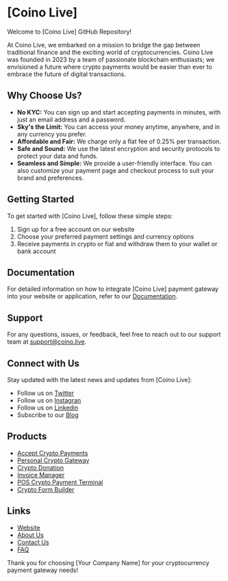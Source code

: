 # [Coino Live]

Welcome to [Coino Live] GitHub Repository!

At Coino Live, we embarked on a mission to bridge the gap between traditional finance and the exciting world of cryptocurrencies. Coino Live was founded in 2023 by a team of passionate blockchain enthusiasts; we envisioned a future where crypto payments would be easier than ever to embrace the future of digital transactions.
## Why Choose Us?

- **No KYC:** You can sign up and start accepting payments in minutes, with just an email address and a password.
- **Sky's the Limit:** You can access your money anytime, anywhere, and in any currency you prefer.
- **Affordable and Fair:** We charge only a flat fee of 0.25% per transaction.
- **Safe and Sound:** We use the latest encryption and security protocols to protect your data and funds.
- **Seamless and Simple:** We provide a user-friendly interface. You can also customize your payment page and checkout process to suit your brand and preferences.

## Getting Started

To get started with [Coino Live], follow these simple steps:

1. Sign up for a free account on our website
2. Choose your preferred payment settings and currency options
3. Receive payments in crypto or fiat and withdraw them to your wallet or bank account

## Documentation

For detailed information on how to integrate [Coino Live] payment gateway into your website or application, refer to our [Documentation](https://coino.live/document).

## Support

For any questions, issues, or feedback, feel free to reach out to our support team at [support@coino.live](mailto:support@coino.live).


## Connect with Us

Stay updated with the latest news and updates from [Coino Live]:

- Follow us on [Twitter](https://twitter.com/coino_live)
- Follow us on [Instagran](https://www.instagram.com/coino.live)
- Follow us on [Linkedin](https://linkedin.com/company/coino-live)
- Subscribe to our [Blog](https://coino.live/blog)

## Products

- [Accept Crypto Payments](https://coino.live/crypto-gateway)
- [Personal Crypto Gateway](https://coino.live/personal-crypto-gateway)
- [Crypto Donation](https://coino.live/crypto-donation)
- [Invoice Manager](https://coino.live/invoice-manager)
- [POS Crypto Payment Terminal](https://coino.live/point-of-sale)
- [Crypto Form Builder](https://coino.live/form-builder)

## Links

- [Website](https://coino.live)
- [About Us](https://coino.live/about)
- [Contact Us](https://coino.live/contact)
- [FAQ](https://coino.live/faq)

Thank you for choosing [Your Company Name] for your cryptocurrency payment gateway needs!
